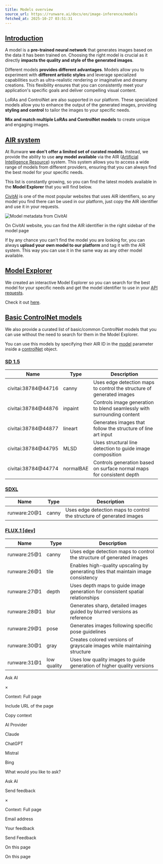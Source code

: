 ```yaml
---
title: Models overview
source_url: https://runware.ai/docs/en/image-inference/models
fetched_at: 2025-10-27 03:51:31
---
```


## [Introduction](#introduction)

A model is a **pre-trained neural network** that generates images based on the data it has been trained on. Choosing the right model is crucial as it directly **impacts the quality and style of the generated images**.

Different models **provides different advantages**. Models allow you to experiment with **different artistic styles** and leverage specialized capabilities such as ultra-realistic rendering or imaginative and dreamy creations. This flexibility ensures that you can consistently meet your application's specific goals and deliver compelling visual content.

LoRAs and ControlNet are also supported in our platform. These specialized models allow you to enhance the output of the generated images, providing **styling and control** to tailor the images to your specific needs.

**Mix and match multiple LoRAs and ControlNet models** to create unique and engaging images.

## [AIR system](#air-system)

At Runware **we don't offer a limited set of curated models**. Instead, we provide the ability to use **any model available** via the AIR ([Artificial Intelligence Resource](https://github.com/civitai/civitai/wiki/AIR-%E2%80%90-Uniform-Resource-Names-for-AI)) system. This system allows you to access a wide range of models from different providers, ensuring that you can always find the best model for your specific needs.

This list is constantly growing, so you can find the latest models available in the **Model Explorer** that you will find below.

[CivitAI](https://civitai.com/) is one of the most popular websites that uses AIR identifiers, so any model you find there can be used in our platform, just copy the AIR identifier and use it in your requests.

   ![Model metadata from CivitAI](/docs/assets/image-civitai.DVahXvGN_Z1UGefH.jpg)  

On CivitAI website, you can find the AIR identifier in the right sidebar of the model page

 

If by any chance you can't find the model you are looking for, you can always **upload your own model to our platform** and tag it with the AIR system. This way you can use it in the same way as any other model available.

## [Model Explorer](#model-explorer)

We created an interactive Model Explorer so you can search for the best model for your specific needs and get the model identifier to use in your [API requests](/docs/en/image-inference/api-reference#request-model).

Check it out [here](https://runware.ai/models).

## [Basic ControlNet models](#basic-controlnet-models)

We also provide a curated list of basic/common ControlNet models that you can use without the need to search for them in the Model Explorer.

You can use this models by specifying their AIR ID in the [model](/docs/en/image-inference/api-reference#request-controlnet-model) parameter inside a [controlNet](/docs/en/image-inference/api-reference#request-controlnet) object.

### [SD 1.5](#sd-15)

| Name | Type | Description |
| --- | --- | --- |
| civitai:38784@44716 | canny | Uses edge detection maps to control the structure of generated images |
| civitai:38784@44876 | inpaint | Controls image generation to blend seamlessly with surrounding content |
| civitai:38784@44877 | lineart | Generates images that follow the structure of line art input |
| civitai:38784@44795 | MLSD | Uses structural line detection to guide image composition |
| civitai:38784@44774 | normalBAE | Controls generation based on surface normal maps for consistent depth |

### [SDXL](#sdxl)

| Name | Type | Description |
| --- | --- | --- |
| runware:20@1 | canny | Uses edge detection maps to control the structure of generated images |

### [FLUX.1 [dev]](#flux1-dev)

| Name | Type | Description |
| --- | --- | --- |
| runware:25@1 | canny | Uses edge detection maps to control the structure of generated images |
| runware:26@1 | tile | Enables high-quality upscaling by generating tiles that maintain image consistency |
| runware:27@1 | depth | Uses depth maps to guide image generation for consistent spatial relationships |
| runware:28@1 | blur | Generates sharp, detailed images guided by blurred versions as reference |
| runware:29@1 | pose | Generates images following specific pose guidelines |
| runware:30@1 | gray | Creates colored versions of grayscale images while maintaining structure |
| runware:31@1 | low quality | Uses low quality images to guide generation of higher quality versions |

Ask AI

×

Context: Full page

Include URL of the page

Copy context

AI Provider

Claude

ChatGPT

Mistral

Bing

What would you like to ask?

Ask AI

Send feedback

×

Context: Full page

Email address

Your feedback

Send Feedback

On this page

On this page